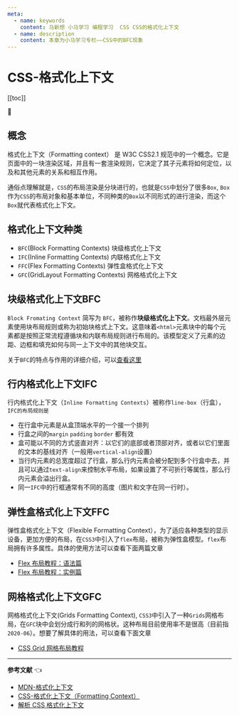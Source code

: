 ```yaml
---
meta:
  - name: keywords
    content: 马新想 小马学习 编程学习  CSS CSS的格式化上下文
  - name: description
    content: 本章为小马学习专栏——CSS中的BFC现象
---
```



# CSS-格式化上下文


[[toc]]

:horse: 

## 概念

格式化上下文（Formatting context） 是 W3C CSS2.1 规范中的一个概念。它是页面中的一块渲染区域，并且有一套渲染规则，它决定了其子元素将如何定位，以及和其他元素的关系和相互作用。

通俗点理解就是，`CSS`的布局渲染是分块进行的，也就是`CSS`中划分了很多`Box`, `Box`作为`CSS`的布局对象和基本单位，不同种类的`Box`以不同形式的进行渲染，而这个`Box`就代表格式化上下文。


## 格式化上下文种类 

- `BFC`(Block Formatting Contexts) 块级格式化上下文
- `IFC`(Inline Formatting Contexts) 内联格式化上下文
- `FFC`(Flex Formatting Contexts) 弹性盒格式化上下文
- `GFC`(GridLayout Formatting Contexts) 网格格式化上下文

## 块级格式化上下文BFC 

`Block Fromating Context` 简写为 `BFC`，被称作**块级格式化上下文**。文档最外层元素使用块布局规则或称为初始块格式上下文。这意味着`<html>`元素块中的每个元素都是按照正常流程遵循块和内联布局规则进行布局的。该模型定义了元素的边距、边框和填充如何与同一上下文中的其他块交互。

关于`BFC`的特点与作用的详细介绍，可以[查看这里](/web/csshtml/css-bfc.html)



## 行内格式化上下文IFC

行内格式化上下文（`Inline Formatting Contexts`）被称作`line-box`（行盒），`IFC的布局规则是`

- 在行盒中元素是从盒顶端水平的一个接一个排列
- 行盒之间的`margin` `padding` `border` 都有效
- 盒可能以不同的方式竖直对齐：以它们的底部或者顶部对齐，或者以它们里面的文本的基线对齐（一般用`vertical-align`设置）
- 当行内元素的总宽度超过了行盒，那么行内元素会被分配到多个行盒中去，并且可以通过`text-align`来控制水平布局，如果设置了不可折行等属性，那么行内元素会溢出行盒。
- 同一`IFC`中的行框通常有不同的高度（图片和文字在同一行时）。


## 弹性盒格式化上下文FFC

弹性盒格式化上下文（Flexible Formatting Context），为了适应各种类型的显示设备，更加方便的布局，在`CSS3`中引入了`flex`布局，被称为弹性盒模型。`flex`布局拥有许多属性。具体的使用方法可以查看下面两篇文章

- [Flex 布局教程：语法篇](http://www.ruanyifeng.com/blog/2015/07/flex-grammar.html)
- [Flex 布局教程：实例篇](http://www.ruanyifeng.com/blog/2015/07/flex-examples.html)



## 网格格式化上下文GFC 

网格格式化上下文(Grids Formatting Context), `CSS3`中引入了一种`Grids`网格布局，在`GFC`块中会划分成行和列的网格状。这种布局目前使用率不是很高（目前指`2020-06`）。想要了解具体的用法，可以查看下面文章

- [CSS Grid 网格布局教程](http://www.ruanyifeng.com/blog/2019/03/grid-layout-tutorial.html)


---

**参考文献** :point_left:

- [MDN-格式化上下文](https://developer.mozilla.org/zh-CN/docs/Web/CSS/CSS_Flow_Layout/Intro_to_formatting_contexts)
- [CSS-格式化上下文（Formatting Context）](https://blog.csdn.net/WuLex/article/details/99626766)
- [解析 CSS 格式化上下文](https://segmentfault.com/a/1190000018878825)